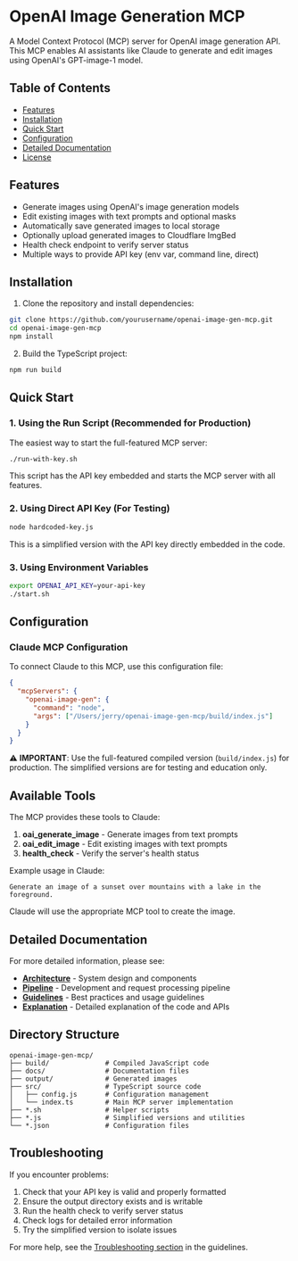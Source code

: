 # OpenAI Image Generation MCP

A Model Context Protocol (MCP) server for OpenAI image generation API. This MCP enables AI assistants like Claude to generate and edit images using OpenAI's GPT-image-1 model.

## Table of Contents

- [Features](#features)
- [Installation](#installation)
- [Quick Start](#quick-start)
- [Configuration](#configuration)
- [Detailed Documentation](#detailed-documentation)
- [License](#license)

## Features

- Generate images using OpenAI's image generation models
- Edit existing images with text prompts and optional masks
- Automatically save generated images to local storage
- Optionally upload generated images to Cloudflare ImgBed
- Health check endpoint to verify server status
- Multiple ways to provide API key (env var, command line, direct)

## Installation

1. Clone the repository and install dependencies:

```bash
git clone https://github.com/yourusername/openai-image-gen-mcp.git
cd openai-image-gen-mcp
npm install
```

2. Build the TypeScript project:

```bash
npm run build
```

## Quick Start

### 1. Using the Run Script (Recommended for Production)

The easiest way to start the full-featured MCP server:

```bash
./run-with-key.sh
```

This script has the API key embedded and starts the MCP server with all features.

### 2. Using Direct API Key (For Testing)

```bash
node hardcoded-key.js
```

This is a simplified version with the API key directly embedded in the code.

### 3. Using Environment Variables

```bash
export OPENAI_API_KEY=your-api-key
./start.sh
```

## Configuration

### Claude MCP Configuration

To connect Claude to this MCP, use this configuration file:

```json
{
  "mcpServers": {
    "openai-image-gen": {
      "command": "node",
      "args": ["/Users/jerry/openai-image-gen-mcp/build/index.js"]
    }
  }
}
```

⚠️ **IMPORTANT**: Use the full-featured compiled version (`build/index.js`) for production. The simplified versions are for testing and education only.

## Available Tools

The MCP provides these tools to Claude:

1. **oai_generate_image** - Generate images from text prompts
2. **oai_edit_image** - Edit existing images with text prompts
3. **health_check** - Verify the server's health status

Example usage in Claude:

```
Generate an image of a sunset over mountains with a lake in the foreground.
```

Claude will use the appropriate MCP tool to create the image.

## Detailed Documentation

For more detailed information, please see:

- [**Architecture**](docs/architecture.md) - System design and components
- [**Pipeline**](docs/pipeline.md) - Development and request processing pipeline
- [**Guidelines**](docs/guidelines.md) - Best practices and usage guidelines
- [**Explanation**](docs/explanation.md) - Detailed explanation of the code and APIs

## Directory Structure

```
openai-image-gen-mcp/
├── build/              # Compiled JavaScript code
├── docs/               # Documentation files
├── output/             # Generated images
├── src/                # TypeScript source code
│   ├── config.js       # Configuration management
│   └── index.ts        # Main MCP server implementation
├── *.sh                # Helper scripts
├── *.js                # Simplified versions and utilities
└── *.json              # Configuration files
```

## Troubleshooting

If you encounter problems:

1. Check that your API key is valid and properly formatted
2. Ensure the output directory exists and is writable
3. Run the health check to verify server status
4. Check logs for detailed error information
5. Try the simplified version to isolate issues

For more help, see the [Troubleshooting section](docs/guidelines.md#error-handling-guidelines) in the guidelines.
